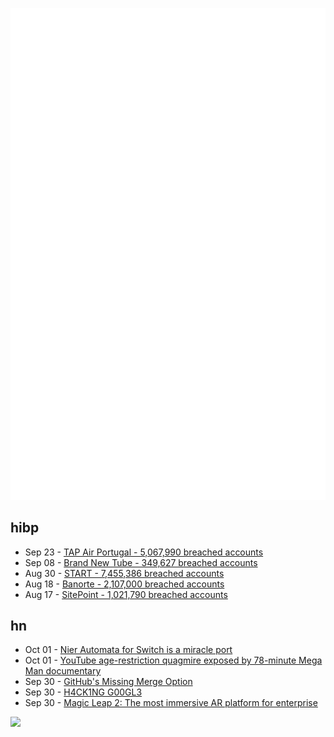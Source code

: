 ![Metrics](https://raw.githubusercontent.com/phixion/phixion/master/metrics.svg)

## hibp

<!--
for https://github.com/phixion/phixion/blob/main/.github/workflows/feeds.yml
-->
<!--START_SECTION:haveibeenpwnd-->
- Sep 23 - [TAP Air Portugal - 5,067,990 breached accounts](https://haveibeenpwned.com/PwnedWebsites#TAPAirPortugal)
- Sep 08 - [Brand New Tube - 349,627 breached accounts](https://haveibeenpwned.com/PwnedWebsites#BrandNewTube)
- Aug 30 - [START - 7,455,386 breached accounts](https://haveibeenpwned.com/PwnedWebsites#Start)
- Aug 18 - [Banorte - 2,107,000 breached accounts](https://haveibeenpwned.com/PwnedWebsites#Banorte)
- Aug 17 - [SitePoint - 1,021,790 breached accounts](https://haveibeenpwned.com/PwnedWebsites#SitePoint)
<!--END_SECTION:haveibeenpwnd-->

## hn

<!--
for https://github.com/phixion/phixion/blob/main/.github/workflows/feeds.yml
-->
<!--START_SECTION:hn-->
- Oct 01 - [Nier Automata for Switch is a miracle port](https://www.rpgsite.net/feature/13323-nier-automata-for-switch-is-a-miracle-port)
- Oct 01 - [YouTube age-restriction quagmire exposed by 78-minute Mega Man documentary](https://arstechnica.com/gaming/2022/09/youtube-age-restriction-quagmire-exposed-by-78-minute-mega-man-documentary/)
- Sep 30 - [GitHub's Missing Merge Option](https://tylercipriani.com/blog/2022/09/30/githubs-missing-merge-option/)
- Sep 30 - [H4CK1NG G00GL3](https://h4ck1ng.google)
- Sep 30 - [Magic Leap 2: The most immersive AR platform for enterprise](https://www.magicleap.com/en-us/magic-leap-2-video)
<!--END_SECTION:hn-->

<!--
for https://yhype.me
-->
![](https://hit.yhype.me/github/profile?user_id=13013670)
